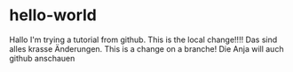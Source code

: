 # hello-world

Hallo I'm trying a tutorial from github.
This is the local change!!!!
Das sind alles krasse Änderungen.
This is a change on a branche!
Die Anja will auch github anschauen
